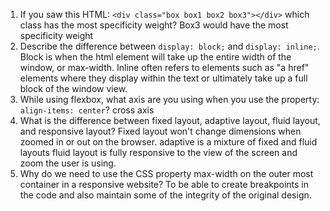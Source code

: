 <!-- Answers to the Self Study Questions go here -->

1. If you saw this HTML: `<div class="box box1 box2 box3"></div>` which class has the most specificity weight?
    Box3 would have the most specificity weight
2. Describe the difference between `display: block;` and `display: inline;`.  
    Block is when the html element will take up the entire width of the window, or max-width.
    Inline often refers to elements such as "a href" elements where they display within the text or ultimately take up a full 
    block of the window view.  
3. While using flexbox, what axis are you using when you use the property: `align-items: center`?
    cross axis
4. What is the difference between fixed layout, adaptive layout, fluid layout, and responsive layout?
    Fixed layout won't change dimensions when zoomed in or out on the browser.
    adaptive is a mixture of fixed and fluid layouts
    fluid layout is fully responsive to the view of the screen and zoom the user is using.
5. Why do we need to use the CSS property max-width on the outer most container in a responsive website?
    To be able to create breakpoints in the code and also maintain some of the integrity of the original design. 
